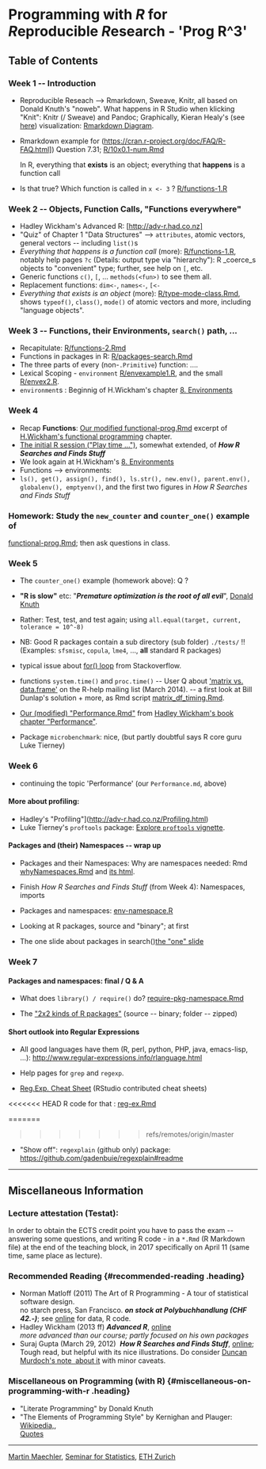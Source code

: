 <!-- new in Feb.2017; working from previous
  ~/Vorl/R/Progr_w_R/2016-webpage/index.md -->
# Programming with *R* for *R*eproducible *R*esearch - 'Prog R^3'

## Table of Contents

### Week 1 -- Introduction
 - Reproducible Reseach -->  Rmarkdown, Sweave, Knitr, all based on Donald
   Knuth's "noweb".
   What happens in R Studio when klicking "Knit": Knitr (/ Sweave) and
   Pandoc; Graphically, Kieran
   Healy's (see [here](https://kieranhealy.org/resources/)) visualization:
   [Rmarkdown Diagram](https://polybox.ethz.ch/index.php/s/7vlx3zTAAqkoGyX).

 - Rmarkdown example for (https://cran.r-project.org/doc/FAQ/R-FAQ.html]) Question 7.31;
 	[R/10x0.1-num.Rmd](R/10x0.1-num.Rmd)

   In R,
   everything that **exists** is an object;
   everything that **happens** is a function call

 - Is that true?  Which function is called in `x <- 3` ? [R/functions-1.R](R/functions-1.R)

### Week 2 -- Objects, Function Calls, "Functions everywhere"
 - Hadley Wickham's  Advanced R: [http://adv-r.had.co.nz]
 - "Quiz" of Chapter 1 "Data Structures" --> `attributes`, atomic vectors,
   general vectors -- including `list()`s
 - _Everything that happens is a function call_ (more):	[R/functions-1.R](R/functions-1.R),
   notably help pages  `?c` (Details: output type via "hierarchy"): R _coerce_s objects
   to "convenient" type; further, see help on `[`, etc.
 - Generic functions `c()`, `[`, ...  `methods(<fun>)` to see them all.
 - Replacement functions: `dim<-`, `names<-`, `[<-`
 - _Everything that exists is an object_ (more): [R/type-mode-class.Rmd](R/type-mode-class.Rmd),
    shows `typeof()`, `class()`, `mode()` of atomic vectors and more, including "language objects".


### Week 3 -- Functions, their Environments, `search()` path, ...

 - Recapitulate:  [R/functions-2.Rmd](R/functions-2.Rmd)
 - Functions in packages in R: [R/packages-search.Rmd](R/packages-search.Rmd)
 - The three parts of every (non-`.Primitive`) function: ....
 - Lexical Scoping - `environment` [R/envexample1.R](R/envexample1.R), and the small [R/envex2.R](R/envex2.R).
 - `environment`s : Beginnig of H.Wickham's chapter [8. Environments](http://adv-r.had.co.nz/Environments.html)

### Week 4

 - Recap __Functions__:
    [Our modified functional-prog.Rmd](R/functional-prog.Rmd) excerpt of
    [H.Wickham's functional programming](http://adv-r.had.co.nz/Functional-programming.html) chapter.
 -  [The initial R session ("Play time ...")](R/How_R_Searches--env1.R),
	somewhat extended, of ***How R Searches and Finds Stuff***
 - We look again at H.Wickham's [8. Environments](http://adv-r.had.co.nz/Environments.html)
 - Functions --> environments:
 - `ls(), get(), assign(), find(), ls.str(), new.env(), parent.env(), globalenv(), emptyenv()`,
	and the first two figures in *How R Searches and Finds Stuff*

### Homework: Study the `new_counter` and `counter_one()` example of
 [functional-prog.Rmd](R/functional-prog.Rmd); then ask questions in class.

### Week 5

 - The `counter_one()` example (homework above): Q ?
 - **"R is slow"** etc:
   "***Premature optimization is the root of all evil***", [Donald
  Knuth](http://en.wikiquote.org/wiki/Donald_Knuth)
 - Rather: Test, test, and test again; using `all.equal(target, current,
  tolerance = 10^-8)`
 - NB: Good R packages contain a sub directory (sub folder) `./tests/` !!
   (Examples: `sfsmisc`, `copula`, `lme4`, ..., **all** standard R packages)
 - typical issue about [for()
  loop](http://stackoverflow.com/questions/2908822/speed-up-the-loop-operation-in-r)
  from Stackoverflow.

 - functions `system.time()` and `proc.time()`
  -- User Q about ['matrix vs. data.frame'](https://stat.ethz.ch/pipermail/r-help/2014-March/372321.html)
  on the R-help mailing list (March 2014). -- a first look at Bill
  Dunlap's solution + more, as Rmd script [matrix_df_timing.Rmd](R/matrix_df_timing.Rmd).
 - [Our (modified) "Performance.Rmd"](R/Performance.Rmd) from
  [Hadley Wickham's book chapter
  "Performance"](http://adv-r.had.co.nz/Performance.html).
 - Package `microbenchmark`: nice, (but partly doubtful says R core guru Luke Tierney)


### Week 6

 - continuing the topic 'Performance' (our `Performance.md`,  above)

#### More about profiling:

 - Hadley's "Profiling"](http://adv-r.had.co.nz/Profiling.html)
 - Luke Tierney's `proftools` package:
    [Explore `proftools` vignette](R/proftools-ex.R).

#### Packages and (their) Namespaces -- wrap up

 - Packages and their Namespaces: Why are namespaces needed: Rmd
    [whyNamespaces.Rmd](R/whyNamespaces.Rmd) and
	[its html](R/whyNamespaces.html).

 - Finish *How R Searches and Finds Stuff* (from Week 4): Namespaces, imports

 - Packages and namespaces: [env-namespace.R](R/env-namespace.R)

 - Looking at R packages, source and "binary"; at first
 - The one slide about packages in search()[the "one" slide](R/packages-search.Rmd)


### Week 7

#### Packages and namespaces: final / Q & A

 - What does `library() / require()` do? [require-pkg-namespace.Rmd](R/require-pkg-namespace.Rmd)

 - The ["2x2 kinds of R packages"](package-kinds.pdf)
   (source -- binary; folder -- zipped)

#### Short outlook into  __Regular Expressions__
 - All good languages have them (R, perl, python, PHP, java, emacs-lisp, ...):
    http://www.regular-expressions.info/rlanguage.html

 - Help pages for `grep` and `regexp`.

 - [Reg.Exp. Cheat Sheet](https://www.rstudio.com/wp-content/uploads/2016/09/RegExCheatsheet.pdf)
   (RStudio contributed cheat sheets)

<<<<<<< HEAD
   R code for that : [reg-ex.Rmd](R/reg-ex.Rmd)

=======
>>>>>>> refs/remotes/origin/master
 - "Show off":  `regexplain` (github only) package:
     https://github.com/gadenbuie/regexplain#readme

--------------




## Miscellaneous Information

### Lecture attestation (Testat):

In order to obtain the ECTS credit point you have to pass the exam -- answering some questions, and writing R code - in a `*.Rmd` (R Markdown file) at the end of the teaching block,
in 2017 specifically on April 11 (same time, same place as lecture).

### Recommended Reading {#recommended-reading .heading}

-   Norman Matloff (2011) The Art of R Programming - A tour of
    statistical software design.\
    no starch press, San Francisco. ***on stock at Polybuchhandlung (CHF 42.-)***;
	see [online](http://www.nostarch.com/artofr.htm) for data, R code.
-   Hadley Wickham (2013 ff) ***Advanced R***, [online](http://adv-r.had.co.nz/)\
    *more advanced than our course; partly focused on his own packages*
-   Suraj Gupta (March 29, 2012)  ***How R Searches and Finds Stuff***,
    [online](http://obeautifulcode.com/R/How-R-Searches-And-Finds-Stuff/);\
    Tough read, but helpful with its nice illustrations. Do consider
    [Duncan Murdoch's note  about it](http://article.gmane.org/gmane.comp.lang.r.general/306878﻿)
	with minor caveats.

### Miscellaneous on Programming (with R) {#miscellaneous-on-programming-with-r .heading}

-   "Literate Programming" by Donald Knuth
-   "The Elements of Programming Style" by Kernighan and Plauger:
    [Wikipedia,](http://en.wikipedia.org/wiki/The_Elements_of_Programming_Style),\
    [Quotes](http://www.softwarequotes.com/showquotes.aspx?id=574&name=P.)


---
[Martin Maechler](https://stat.ethz.ch/~maechler),
[Seminar for Statistics](https://stat.ethz.ch/),
[ETH Zurich](https://www.ethz.ch.)

